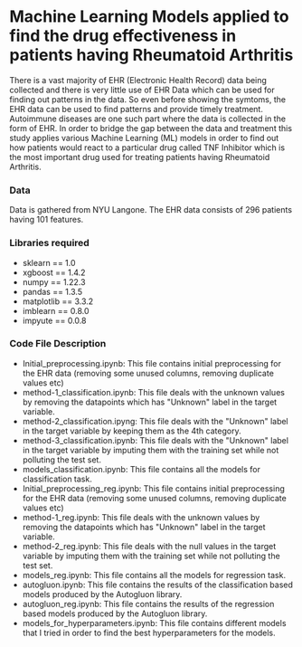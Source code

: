 # Machine Learning Models applied to find the drug effectiveness in patients having Rheumatoid Arthritis
There is a vast majority of EHR (Electronic Health Record) data being collected and there is very little use of EHR Data which can be used for finding out patterns
in the data. So even before showing the symtoms, the EHR data can be used to find patterns and provide timely treatment. Autoimmune diseases are one such part where the
data is collected in the form of EHR. In order to bridge the gap between the data and treatment this study applies various Machine Learning (ML) models in order to find
out how patients would react to a particular drug called TNF Inhibitor which is the most important drug used for treating patients having Rheumatoid Arthritis.

### Data
Data is gathered from NYU Langone. The EHR data consists of 296 patients having 101 features. 

### Libraries required
- sklearn == 1.0
- xgboost == 1.4.2
- numpy == 1.22.3
- pandas == 1.3.5
- matplotlib == 3.3.2
- imblearn == 0.8.0
- impyute == 0.0.8

### Code File Description
- Initial_preprocessing.ipynb: This file contains initial preprocessing for the EHR data (removing some unused columns, removing duplicate values etc)
- method-1_classification.ipynb: This file deals with the unknown values by removing the datapoints which has "Unknown" label in the target variable.
- method-2_classification.ipyng: This file deals with the "Unknown" label in the target variable by keeping them as the 4th category.
- method-3_classification.ipynb: This file deals with the "Unknown" label in the target variable by imputing them with the training set while not polluting the test set.
- models_classification.ipynb: This file contains all the models for classification task.
- Initial_preprocessing_reg.ipynb: This file contains initial preprocessing for the EHR data (removing some unused columns, removing duplicate values etc)
- method-1_reg.ipynb: This file deals with the unknown values by removing the datapoints which has "Unknown" label in the target variable.
- method-2_reg.ipynb: This file deals with the null values in the target variable by imputing them with the training set while not polluting the test set.
- models_reg.ipynb: This file contains all the models for regression task.
- autogluon.ipynb: This file contains the results of the classification based models produced by the Autogluon library.
- autogluon_reg.ipynb: This file contains the results of the regression based models produced by the Autogluon library.
- models_for_hyperparameters.ipynb: This file contains different models that I tried in order to find the best hyperparameters for the models. 
